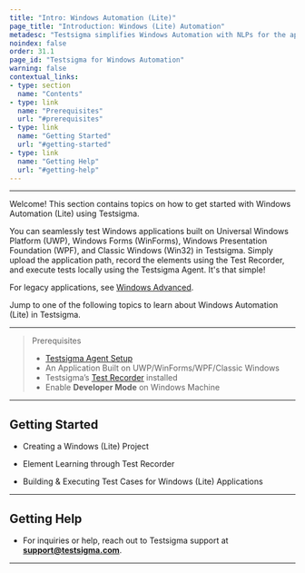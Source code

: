 ```yaml
---
title: "Intro: Windows Automation (Lite)"
page_title: "Introduction: Windows (Lite) Automation"
metadesc: "Testsigma simplifies Windows Automation with NLPs for the apps built on UWP, WPF, WinForms & Win32 | This article discusses how to create & execute tests for Windows Automation"
noindex: false
order: 31.1
page_id: "Testsigma for Windows Automation"
warning: false
contextual_links:
- type: section
  name: "Contents"
- type: link
  name: "Prerequisites"
  url: "#prerequisites"
- type: link
  name: "Getting Started"
  url: "#getting-started"
- type: link
  name: "Getting Help"
  url: "#getting-help"
---
```


---


Welcome! This section contains topics on how to get started with Windows Automation (Lite) using Testsigma.

You can seamlessly test Windows applications built on Universal Windows Platform (UWP), Windows Forms (WinForms), Windows Presentation Foundation (WPF), and Classic Windows (Win32) in Testsigma. Simply upload the application path, record the elements using the Test Recorder, and execute tests locally using the Testsigma Agent. It's that simple!

For legacy applications, see [Windows Advanced](https://testsigma.com/docs/windows-automation/introduction/).

Jump to one of the following topics to learn about Windows Automation (Lite) in Testsigma. 

---

> <p id="prerequisites">Prerequisites</p>
>
> - [Testsigma Agent Setup](https://testsigma.com/docs/agent/setup-on-windows-mac-linux/)
> - An Application Built on UWP/WinForms/WPF/Classic Windows
> - Testsigma’s [Test Recorder](https://chromewebstore.google.com/detail/testsigma-recorder/epmomlhdjfgdobefcpocockpjihaabdp?hl=en-GB&utm_source=ext_sidebar) installed
> - Enable **Developer Mode** on Windows Machine


---

## **Getting Started**

- Creating a Windows (Lite) Project
  
- Element Learning through Test Recorder

- Building & Executing Test Cases for Windows (Lite) Applications

---

## **Getting Help**

- For inquiries or help, reach out to Testsigma support at **support@testsigma.com**.

---